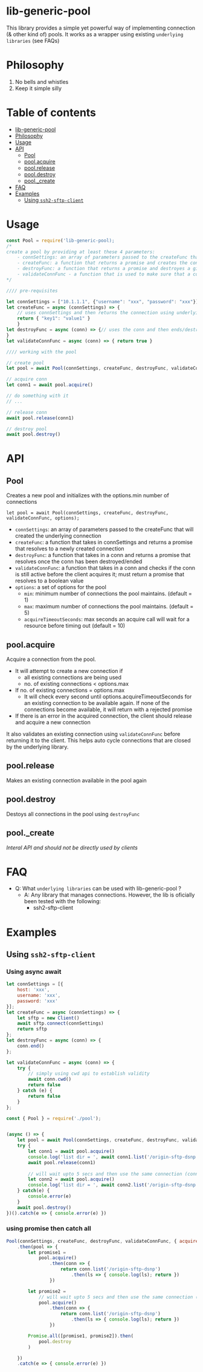 # lib-generic-pool
This library provides a simple yet powerful way of implementing connection (& other kind of) pools. It works as a wrapper using existing `underlying libraries` (see FAQs)

# Philosophy
1. No bells and whistles
2. Keep it simple silly

# Table of contents

- [lib-generic-pool](#lib-generic-pool)
- [Philosophy](#philosophy)
- [Usage](#usage)
- [API](#api)
  - [Pool](#pool)
  - [pool.acquire](#poolacquire)
  - [pool.release](#poolrelease)
  - [pool.destroy](#pooldestroy)
  - [pool._create](#poolcreate)
- [FAQ](#faq)
- [Examples](#examples)
  - [Using `ssh2-sftp-client`](#using-ssh2-sftp-client)

# Usage

```js
const Pool = require('lib-generic-pool);
/*
create a pool by providing at least these 4 parameters:
    - connSettings: an array of parameters passed to the createFunc that will created the underlying connection
    - createFunc: a function that returns a promise and creates the connection
    - destroyFunc: a function that returns a promise and destroyes a given connection
    - validateConnFunc - a function that is used to make sure that a connection is still active before the client acquires it; must return boolean value
*/

//// pre-requisites

let connSettings = ["10.1.1.1", {"username": "xxx", "password": "xxx"}]
let createFunc = async (connSettings) => { 
    // uses connSettings and then returns the connection using underlying library methods
    return { "key1": "value1" } 
    }
let destroyFunc = async (conn) => {// uses the conn and then ends/destroys using underlying library methods
}
let validateConnFunc = async (conn) => { return true }

//// working with the pool

// create pool
let pool = await Pool(connSettings, createFunc, destroyFunc, validateConnFunc);

// acquire conn
let conn1 = await pool.acquire()

// do something with it
// ...

// release conn
await pool.release(conn1)

// destroy pool
await pool.destroy()
```
# API

## Pool
Creates a new pool and initializes with the options.min number of connections

```
let pool = await Pool(connSettings, createFunc, destroyFunc, validateConnFunc, options);
```
- `connSettings`: an array of parameters passed to the createFunc that will created the underlying connection
- `createFunc`: a function that takes in connSettings and returns a promise that resolves to a newly created connection
- `destroyFunc`: a function that takes in a conn and returns a promise that resolves once the conn has been  destroyed/ended
- `validateConnFunc`: a function that takes in a conn and checks if the conn is still active before the client acquires it; must return a promise that resolves to a boolean value
- `options`: a set of options for the pool
    - `min`: minimum number of connections the pool maintains. (default = 1)
    - `max`: maximum number of connections the pool maintains. (default = 5)
    - `acquireTimeoutSeconds`: max seconds an acquire call will wait for a resource before timing out (default = 10)

## pool.acquire
Acquire a connection from the pool. 

- It will attempt to create a new connection if 
    - all existing connections are being used
    - no. of existing connections < options.max
- If no. of existing connections = options.max
    - It will check every second until options.acquireTimeoutSeconds for an existing connection to be available again. If none of the connections become available, it will return with a rejected promise
- If there is an error in the acquired connection, the client should release and acquire a new connection

It also validates an existing connection using `validateConnFunc` before returning it to the client. This helps auto cycle connections that are closed by the underlying library.

## pool.release
Makes an existing connection available in the pool again

## pool.destroy
Destoys all connections in the pool using `destroyFunc`

## pool._create
*Interal API and should not be directly used by clients*

# FAQ

- Q: What `underlying libraries` can be used with lib-generic-pool ?
    - A: Any library that manages connections. However, the lib is oficially been tested with the following:
        - ssh2-sftp-client

# Examples

## Using `ssh2-sftp-client`

### Using async await
```js
let connSettings = [{
    host: 'xxx',
    username: 'xxx',
    password: 'xxx'
}];
let createFunc = async (connSettings) => {
    let sftp = new Client()
    await sftp.connect(connSettings)
    return sftp
};
let destroyFunc = async (conn) => {
    conn.end()
};

let validateConnFunc = async (conn) => {
    try {
        // simply using cwd api to establish validity
        await conn.cwd()
        return false
    } catch (e) {
        return false
    }
};

const { Pool } = require('./pool');


(async () => {
    let pool = await Pool(connSettings, createFunc, destroyFunc, validateConnFunc, { acquireTimeoutSeconds: 5, max: 1 });
    try {
        let conn1 = await pool.acquire()        
        console.log('list dir = ', await conn1.list('/origin-sftp-dsnp'));
        await pool.release(conn1)
        
        // will wait upto 5 secs and then use the same connection (conn1)
        let conn2 = await pool.acquire()        
        console.log('list dir = ', await conn2.list('/origin-sftp-dsnp'));
    } catch(e) {
        console.error(e)
    }    
    await pool.destroy()    
})().catch(e => { console.error(e) })
```

### using promise then catch all
```js
Pool(connSettings, createFunc, destroyFunc, validateConnFunc, { acquireTimeoutSeconds: 5, max: 1 })
    .then(pool => {
        let promise1 =
            pool.acquire()
                .then(conn => {
                    return conn.list('/origin-sftp-dsnp')
                        .then(ls => { console.log(ls); return })
                })

        let promise2 =
            // will wait upto 5 secs and then use the same connection (conn1)
            pool.acquire()
                .then(conn => {
                    return conn.list('/origin-sftp-dsnp')
                        .then(ls => { console.log(ls); return })
                })

        Promise.all([promise1, promise2]).then(
            pool.destroy
        )

    })
    .catch(e => { console.error(e) })
```